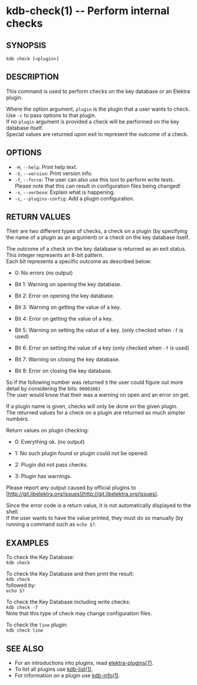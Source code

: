 kdb-check(1) -- Perform internal checks
=======================================

## SYNOPSIS

`kdb check [<plugin>]`  

## DESCRIPTION

This command is used to perform checks on the key database or an Elektra plugin.

Where the option argument, `plugin` is the plugin that a user wants to check.  
Use `-c` to pass options to that plugin.  
If no `plugin` argument is provided a check will be performed on the key database itself.  
Special values are returned upon exit to represent the outcome of a check.  

## OPTIONS

- `-H`, `--help`:
  Print help text.
- `-V`, `--version`:
  Print version info.
- `-f`, `--force`:
   The user can also use this tool to perform write tests. Please note that this can result in configuration files being changed!
- `-v`, `--verbose`:
  Explain what is happening.
- `-c`, `--plugins-config`:
  Add a plugin configuration.


## RETURN VALUES

Their are two different types of checks, a check on a plugin (by specifying the name of a plugin as an argument) or a check on the key database itself.  

The outcome of a check on the key database is returned as an exit status.  
This integer represents an 8-bit pattern.  
Each bit represents a specific outcome as described below:  

 * 0:
   No errors (no output)  

 * Bit 1: 
   Warning on opening the key database.  

 * Bit 2:
   Error on opening the key database.  

 * Bit 3:
   Warning on getting the value of a key.  

 * Bit 4:
   Error on getting the value of a key.  

 * Bit 5:
   Warning on setting the value of a key. (only checked when `-f` is used)  

 * Bit 6:
   Error on setting the value of a key (only checked when `-f` is used)  

 * Bit 7:
   Warning on closing the key database.  

 * Bit 8:
   Error on closing the key database.  

So if the following number was returned `9` the user could figure out more detail by considering the bits: `00001001`  
The user would know that their was a warning on open and an error on get.  

If a plugin name is given, checks will only be done on the given plugin.  
The returned values for a check on a plugin are returned as much simpler numbers.  

Return values on plugin checking:  

 * 0:
   Everything ok. (no output)  

 * 1:
   No such plugin found or plugin could not be opened.  

 * 2:
   Plugin did not pass checks.  

 * 3:
   Plugin has warnings.  

Please report any output caused by official plugins to [http://git.libelektra.org/issues](http://git.libelektra.org/issues).  

Since the error code is a return value, it is not automatically displayed to the shell.  
If the user wants to have the value printed, they must do so manually (by running a command such as `echo $?`.   


## EXAMPLES

To check the Key Database:  
	`kdb check`  

To check the Key Database and then print the result:  
	`kdb check`  
followed by:  
	`echo $?`  

To check the Key Database including write checks:  
	`kdb check -f`  
Note that this type of check may change configuration files.  

To check the `line` plugin:  
	`kdb check line`  

## SEE ALSO

- For an introductions into plugins, read [elektra-plugins(7)](elektra-plugins.md).
- To list all plugins use [kdb-list(1)](kdb-list.md).
- For information on a plugin use [kdb-info(1)](kdb-info.md).
